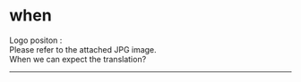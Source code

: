# when
Logo positon :<br>
Please refer to the attached JPG image.<br>
When we can expect the translation?<br>
<hr>
